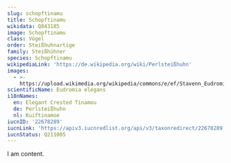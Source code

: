```yaml
---
slug: schopftinamu
title: Schopftinamu
wikidata: Q843185
image: Schopftinamu
class: Vögel
order: Steißhuhnartige
family: Steißhühner
species: Schopftinamu
wikipediaLink: 'https://de.wikipedia.org/wiki/Perlsteißhuhn'
images:
  - >-
    https://upload.wikimedia.org/wikipedia/commons/e/ef/Stavenn_Eudromia_elegans_00.jpg
scientificName: Eudromia elegans
i18nNames:
  en: Elegant Crested Tinamou
  de: Perlsteißhuhn
  nl: Kuiftinamoe
iucnID: '22678289'
iucnLink: 'https://apiv3.iucnredlist.org/api/v3/taxonredirect/22678289'
iucnStatus: Q211005
---
```


I am content.
